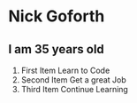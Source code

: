 
# Nick Goforth
## I am 35 years old

1. First Item Learn to Code
2. Second Item Get a great Job
3. Third Item Continue Learning
